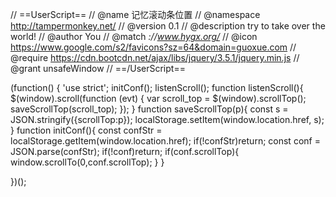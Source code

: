 // ==UserScript==
// @name         记忆滚动条位置
// @namespace    http://tampermonkey.net/
// @version      0.1
// @description  try to take over the world!
// @author       You
// @match        *://www.hygx.org/*
// @icon         https://www.google.com/s2/favicons?sz=64&domain=guoxue.com
// @require      https://cdn.bootcdn.net/ajax/libs/jquery/3.5.1/jquery.min.js
// @grant        unsafeWindow
// ==/UserScript==

(function() {
'use strict';
initConf();
listenScroll();
function listenScroll(){
$(window).scroll(function (evt) {
var scroll_top = $(window).scrollTop();
saveScrollTop(scroll_top);
});
}
function saveScrollTop(p){
const s = JSON.stringify({scrollTop:p});
localStorage.setItem(window.location.href, s);
}
function initConf(){
const confStr = localStorage.getItem(window.location.href);
if(!confStr)return;
const conf = JSON.parse(confStr);
if(!conf)return;
if(conf.scrollTop){
window.scrollTo(0,conf.scrollTop);
}
}

})();

